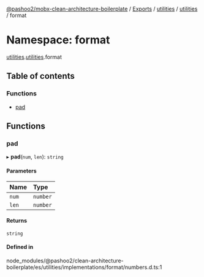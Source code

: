 [@pashoo2/mobx-clean-architecture-boilerplate](../README.md) / [Exports](../modules.md) / [utilities](utilities.md) / [utilities](utilities.utilities-1.md) / format

# Namespace: format

[utilities](utilities.md).[utilities](utilities.utilities-1.md).format

## Table of contents

### Functions

- [pad](utilities.utilities-1.format.md#pad)

## Functions

### pad

▸ **pad**(`num`, `len`): `string`

#### Parameters

| Name | Type |
| :------ | :------ |
| `num` | `number` |
| `len` | `number` |

#### Returns

`string`

#### Defined in

node_modules/@pashoo2/clean-architecture-boilerplate/es/utilities/implementations/format/numbers.d.ts:1

